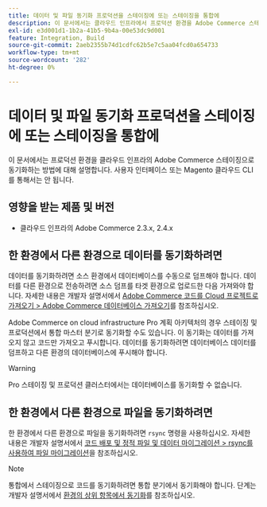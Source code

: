 ```yaml
---
title: 데이터 및 파일 동기화 프로덕션을 스테이징에 또는 스테이징을 통합에
description: 이 문서에서는 클라우드 인프라에서 프로덕션 환경을 Adobe Commerce 스테이징으로 동기화하는 방법에 대해 설명합니다. 이는 불가능합니다.
exl-id: e3d001d1-1b2a-41b5-9b4a-00e53dc9d001
feature: Integration, Build
source-git-commit: 2aeb2355b74d1cdfc62b5e7c5aa04fcd0a654733
workflow-type: tm+mt
source-wordcount: '282'
ht-degree: 0%

---
```


# 데이터 및 파일 동기화 프로덕션을 스테이징에 또는 스테이징을 통합에

이 문서에서는 프로덕션 환경을 클라우드 인프라의 Adobe Commerce 스테이징으로 동기화하는 방법에 대해 설명합니다. 사용자 인터페이스 또는 Magento 클라우드 CLI를 통해서는 안 됩니다.

## 영향을 받는 제품 및 버전

* 클라우드 인프라의 Adobe Commerce 2.3.x, 2.4.x

## 한 환경에서 다른 환경으로 데이터를 동기화하려면

데이터를 동기화하려면 소스 환경에서 데이터베이스를 수동으로 덤프해야 합니다. 데이터를 다른 환경으로 전송하려면 소스 덤프를 타겟 환경으로 업로드한 다음 가져와야 합니다. 자세한 내용은 개발자 설명서에서 [Adobe Commerce 코드를 Cloud 프로젝트로 가져오기 > Adobe Commerce 데이터베이스 가져오기](https://experienceleague.adobe.com/en/docs/commerce-cloud-service/user-guide/develop/deploy/staging-production)를 참조하십시오.

Adobe Commerce on cloud infrastructure Pro 계획 아키텍처의 경우 스테이징 및 프로덕션에서 통합 마스터 분기로 동기화할 수도 있습니다. 이 동기화는 데이터를 가져오지 않고 코드만 가져오고 푸시합니다. 데이터를 동기화하려면 데이터베이스 데이터를 덤프하고 다른 환경의 데이터베이스에 푸시해야 합니다.

>[!WARNING]
>
>Pro 스테이징 및 프로덕션 클러스터에서는 데이터베이스를 동기화할 수 없습니다.

## 한 환경에서 다른 환경으로 파일을 동기화하려면

한 환경에서 다른 환경으로 파일을 동기화하려면 `rsync` 명령을 사용하십시오. 자세한 내용은 개발자 설명서에서 [코드 배포 및 정적 파일 및 데이터 마이그레이션 > rsync를 사용하여 파일 마이그레이션](https://experienceleague.adobe.com/en/docs/commerce-cloud-service/user-guide/develop/deploy/staging-production#migrate-files-using-rsync)을 참조하십시오.

>[!NOTE]
>
>통합에서 스테이징으로 코드를 동기화하려면 통합 분기에서 동기화해야 합니다. 단계는 개발자 설명서에서 [환경의 상위 항목에서 동기화](/docs/commerce-cloud-service/user-guide/project/console-branches.html#sync-an-environment)를 참조하십시오.
